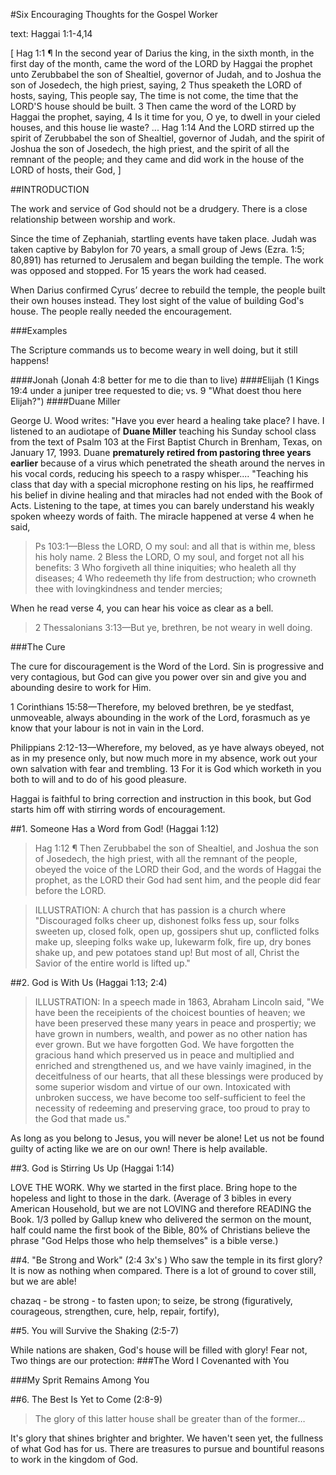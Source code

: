 #Six Encouraging Thoughts for the Gospel Worker

text: Haggai 1:1-4,14

[
Hag 1:1 ¶ In the second year of Darius the king, in the sixth month, in the first day of the month, came the word of the LORD by Haggai the prophet unto Zerubbabel the son of Shealtiel, governor of Judah, and to Joshua the son of Josedech, the high priest, saying,
 2 Thus speaketh the LORD of hosts, saying, This people say, The time is not come, the time that the LORD'S house should be built.
 3 Then came the word of the LORD by Haggai the prophet, saying,
 4 Is it time for you, O ye, to dwell in your cieled houses, and this house lie waste?
...
Hag 1:14 And the LORD stirred up the spirit of Zerubbabel the son of Shealtiel, governor of Judah, and the spirit of Joshua the son of Josedech, the high priest, and the spirit of all the remnant of the people; and they came and did work in the house of the LORD of hosts, their God,
]

##INTRODUCTION

The work and service of God should not be a drudgery.  There is a close relationship between worship and work.

Since the time of Zephaniah, startling events have taken place.  Judah was taken captive by Babylon for 70 years, a small group of Jews (Ezra. 1:5; 80,891)  has returned to Jerusalem and began building the temple. The work was opposed and stopped. For 15 years the work had ceased.

When Darius confirmed Cyrus’ decree to rebuild the temple, the people built their own houses instead. They lost sight of the value of building God's house. The people really needed the encouragement.


###Examples

The Scripture commands us to become weary in well doing, but it still happens! 

####Jonah (Jonah 4:8 better for me to die than to live)
####Elijah (1 Kings 19:4 under a juniper tree requested to die; vs. 9 "What doest thou here Elijah?")
####Duane Miller

George U. Wood writes: "Have you ever heard a healing take place? I have. I listened to an audiotape of **Duane Miller** teaching his Sunday school class from the text of Psalm 103 at the First Baptist Church in Brenham, Texas, on January 17, 1993. Duane **prematurely retired from pastoring three years earlier** because of a virus which penetrated the sheath around the nerves in his vocal cords, reducing his speech to a raspy whisper....
"Teaching his class that day with a special microphone resting on his lips, he reaffirmed his belief in divine healing and that miracles had not ended with the Book of Acts. Listening to the tape, at times you can barely 
understand his weakly spoken wheezy words of faith. The miracle happened at verse 4 when he said, 

> Ps 103:1&mdash;Bless the LORD, O my soul: and all that is within me, bless his holy name. 2 Bless the LORD, O my soul, and forget not all his benefits: 3 Who forgiveth all thine iniquities; who healeth all thy diseases; 4 Who redeemeth thy life from destruction; who crowneth thee with lovingkindness and tender mercies;

When he read verse 4, you can hear his voice as clear as a bell.

>2 Thessalonians 3:13&mdash;But ye, brethren, be not weary in well doing.

###The Cure

The cure for discouragement is the Word of the Lord.  Sin is progressive and very contagious, but God can give you power over sin and give you and abounding desire to work for Him.

1 Corinthians 15:58&mdash;Therefore, my beloved brethren, be ye stedfast, unmoveable, always abounding in the work of the Lord, forasmuch as ye know that your labour is not in vain in the Lord.

Philippians 2:12-13&mdash;Wherefore, my beloved, as ye have always obeyed, not as in my presence only, but now much more in my absence, work out your own salvation with fear and trembling.  13 For it is God which worketh in you both to will and to do of his good pleasure.

Haggai is faithful to bring correction and instruction in this book, but God starts him off with stirring words of encouragement.


##1. Someone Has a Word from God! (Haggai 1:12)
> Hag 1:12 ¶ Then Zerubbabel the son of Shealtiel, and Joshua the son of Josedech, the high priest, with all the remnant of the people, obeyed the voice of the LORD their God, and the words of Haggai the prophet, as the LORD their God had sent him, and the people did fear before the LORD.


> ILLUSTRATION: A church that has passion is a church where "Discouraged folks cheer up, dishonest folks fess up, sour folks sweeten up, closed folk, open up, gossipers shut up, conflicted folks make up, sleeping folks wake up, lukewarm folk, fire up, dry bones shake up, and pew potatoes stand up! But most of all, Christ the Savior of the entire world is lifted up."

##2. God is With Us (Haggai 1:13; 2:4)

> ILLUSTRATION: In a speech made in 1863, Abraham Lincoln said, "We have been the receipients of the choicest bounties of heaven; we have been preserved these many years in peace and prospertiy; we have grown in numbers, wealth, and power as no other nation has ever grown. But we have forgotten God. We have forgotten the gracious hand which preserved us in peace and multiplied and enriched and strengthened us, and we have vainly imagined, in the deceitfulness of our hearts, that all these blessings were produced by some superior wisdom and virtue of our own. Intoxicated with unbroken success, we have become too self-sufficient to feel the necessity of redeeming and preserving grace, too proud to pray to the God that made us."

As long as you belong to Jesus, you will never be alone! Let us not be found guilty of acting like we are on our own! There is help available.

##3. God is Stirring Us Up (Haggai 1:14)

LOVE THE WORK. Why we started in the first place. Bring hope to the hopeless and light to those in the dark. (Average of 3 bibles in every American Household, but we are not LOVING and therefore READING the Book. 1/3 polled by Gallup knew who delivered the sermon on the mount, half could name the first book of the Bible, 80% of Christians believe the phrase "God Helps those who help themselves" is a bible verse.)

##4. "Be Strong and Work" (2:4 3x's )
Who saw the temple in its first glory? It is now as nothing when compared. There is a lot of ground to cover still, but we are able!

chazaq - be strong - to fasten upon; to seize, be strong (figuratively, courageous, strengthen, cure, help, repair, fortify), 


##5. You will Survive the Shaking (2:5-7)

While nations are shaken, God's house will be filled with glory! Fear not, Two things are our protection:
###The Word I Covenanted with You

###My Sprit Remains Among You


##6. The Best Is Yet to Come (2:8-9)

> The glory of this latter house shall be greater than of the former&hellip;

It's glory that shines brighter and brighter. We haven't seen yet, the fullness of what God has for us. There are treasures to pursue and bountiful reasons to work in the kingdom of God.